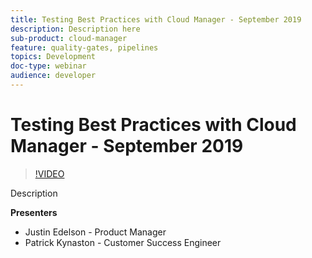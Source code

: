 ```yaml
---
title: Testing Best Practices with Cloud Manager - September 2019
description: Description here
sub-product: cloud-manager
feature: quality-gates, pipelines
topics: Development
doc-type: webinar
audience: developer
---
```


# Testing Best Practices with Cloud Manager - September 2019

>[!VIDEO](https://video.tv.adobe.com/v/329028/?quality=9&learn=on)

Description

**Presenters**

* Justin Edelson - Product Manager
* Patrick Kynaston - Customer Success Engineer